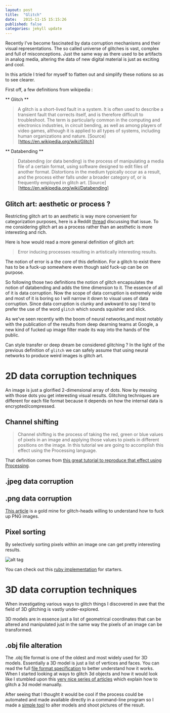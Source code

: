 ```yaml
---
layout: post
title:  "Glitch"
date:   2015-11-15 15:15:26
published: false
categories: jekyll update
---
```

 Recently I've become fascinated by data corruption mechanisms and their visual representations.
 The so called universe of glitches is vast, complex and full of misconceptions. Just the same way as there used to be artifacts in analog media, altering the data of new digital material is just as exciting and cool.

 In this article I tried for myself to flatten out and simplify these notions so as to see clearer.

 First off, a few definitions from wikipedia :

** Glitch **
 > A glitch is a short-lived fault in a system. It is often used to describe a transient fault that corrects itself, and is therefore difficult to troubleshoot. The term is particularly common in the computing and electronics industries, in circuit bending, as well as among players of video games, although it is applied to all types of systems, including human organizations and nature.
 [Source][https://en.wikipedia.org/wiki/Glitch]

** Databending **
> Databending (or data bending) is the process of manipulating a media file of a certain format, using software designed to edit files of another format. Distortions in the medium typically occur as a result, and the process either falls under a broader category of, or is frequently employed in glitch art. [Source][https://en.wikipedia.org/wiki/Databending]

## Glitch art: aesthetic or process ?

Restricting glitch art to an aesthetic is way more convenient for categorization purposes, here is a Reddit
[thread](https://www.reddit.com/r/glitch_art/comments/3cgwik/discussion_is_deep_dream_glitch_art/) discussing that issue.
To me considering glitch art as a process rather than an aesthetic is more interesting and rich.

Here is how would read a more general definition of glitch art:

>Error inducing processes resulting in artistically interesting results.

The notion of error is a the core of this definition. For a glitch to exist there has to be a fuck-up somewhere even though said fuck-up can be on purpose.

So following those two definitions the notion of glitch encapsulates the notion of databending and adds the time dimension to it. The essence of all of it is data corruption. Now the scope of data corruption is extremely wide and most of it is boring so I will narrow it down to visual uses of data corruption. Since data corruption is clunky and awkward to say I tend to prefer the use of the word `glitch` which sounds squishier and slick.

As we've seen recently with the boom of neural networks,and most notably with the publication of the results from deep dearning teams at Google, a new kind of fucked up image filter made its way into the hands of the public.

Can style transfer or deep dream be considered glitching ? In the light of the previous definition of `glitch` we can safely assume that using neural networks to produce weird images is glitch art.

# 2D data corruption techniques

An image is just a glorified 2-dimensional array of dots. Now by messing with those dots you get interesting visual results. Glitching techniques are different for each file format because it depends on how the internal data is encrypted/compressed.

## Channel shifting

>Channel shifting is the process of taking the red, green or blue values of pixels in an image and applying those values to pixels in different positions on the image. In this tutorial we are going to accomplish this effect using the Processing language.

That definition comes from [this great tutorial to reproduce that effect using Processing](http://datamoshing.com/2016/06/29/how-to-glitch-images-using-rgb-channel-shifting/).

## .jpeg data corruption

## .png data corruption

[This article](https://github.com/ucnv/pnglitch) is a gold mine for glitch-heads willing to understand how to fuck up PNG images.

## Pixel sorting

By selectively sorting pixels within an image one can get pretty interesting results.

![alt tag](https://raw.githubusercontent.com/pskl/pskl.github.io/master/assets/pictures/pixel_sorting.png)

You can check out this [ruby implementation](https://github.com/czycha/pxlsrt) for starters.

# 3D data corruption techniques

When investigating various ways to glitch things I discovered in awe that the field of 3D glitching is vastly under-explored.

3D models are in essence just a list of geometrical coordinates that can be altered and manipulated just in the same way the pixels of an image can be transformed.

## .obj file alteration

The .obj file format is one of the oldest and most widely used for 3D models. Essentially a 3D model is just a list of vertices and faces. You can read the full [file format specification](https://en.wikipedia.org/wiki/Wavefront_.obj_file) to better understand how it works.
When I started looking at ways to glitch 3d objects and how it would look like I stumbled upon this
[very nice series of articles](http://www.srcxor.org/blog/3d-glitching/) which explain how to glitch a 3d model manually.

After seeing that I thought it would be cool if the process could be automated and made available directly in a command-line program so I made a [simple tool](https://github.com/pskl/3dglitch) to alter models and shoot pictures of the result.
